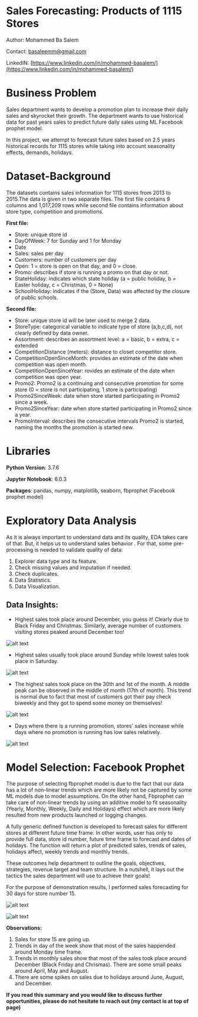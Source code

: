 
# Sales Forecasting: Products of 1115 Stores
Author: Mohammed Ba Salem 

Contact: basaleemm@gmail.com

LinkedIN: [https://www.linkedin.com/in/mohammed-basalem/](https://www.linkedin.com/in/mohammed-basalem/)

# Business Problem
Sales department wants to develop a promotion plan to increase their daily sales and skyrocket their growth. The department wants to use historical data for past years sales to predict future daily sales using ML Facebook prophet model. 

In this project, we attempt to forecast future sales based on 2.5 years historical records for 1115 stores while taking into account seasonality effects, demands, holidays.  

# Dataset-Background 

The datasets contains sales information for 1115 stores from 2013 to 2015.The data is given in two separate files. The first file contains 9 columns and 1,017,209 rows while second file contains information about store type, competition and promotions. 

**First file:**

* Store: unique store id 
* DayOfWeek: 7 for Sunday and 1 for Monday
* Date
* Sales: sales per day
* Customers: number of customers per day
* Open: 1 = store is open on that day, and 0 = close. 
* Promo: describes if store is running a promo on that day or not. 
* StateHoliday: indicates which state holiday (a = public holiday, b = Easter holiday, c = Christmas, 0 = None)
* SchoolHoliday: indicates if the (Store, Data) was affected by the closure of public schools. 


**Second file:** 

* Store: unique store id will be later used to merge 2 data.             
* StoreType: categorical variable to indicate type of store (a,b,c,d), not clearly defined by data owner.   
* Assortment: describes an assortment level: a = basic, b = extra, c = extended
* CompetitionDistance (meters): distance to closet competitor store.        
* CompetitionOpenSinceMonth: provides an estimate of the date when competition was open month.  
* CompetitionOpenSinceYear: rovides an estimate of the date when competition was open year.   
* Promo2: Promo2 is a continuing and consecutive promotion for some store (0 = store is not participating, 1 store is participating)     
* Promo2SinceWeek: date when store started participating in Promo2 since a week.
* Promo2SinceYear: date when store started participating in Promo2 since a year.         
* PromoInterval: describes the consecutive intervals Promo2 is started, naming the months the promotion is started new. 

# Libraries 
**Python Version**: 3.7.6

**Jupyter Notebook**: 6.0.3

**Packages**:  pandas, numpy, matplotlib, seaborn, fbprophet (Facebook prophet model)
 
# Exploratory Data Analysis 
 As it is always important to understand data and its quality, EDA takes care of that. But, it helps us to understand sales behavior . For that, some pre-processing is needed to validate quality of data: 
 1. Explorer data type and its feature.
 2. Check missing values and imputation if needed. 
 3. Check duplicates. 
 4. Data Statistics. 
 5. Data Visualization. 

## Data Insights: 
* Highest sales took place around December, you guess it! Clearly due to Black Friday and Christmas. Similarly, average number of customers visiting stores peaked around December too! 

 ![alt text](https://github.com/basalem/Data-Science-Projects/blob/master/Sales_Forecasting_Products_of_1115_Stores/Images/Average_Monthly_Performance.png)

* Highest sales usually took place around Sunday while lowest sales took place in Saturday. 

![alt text](https://github.com/basalem/Data-Science-Projects/blob/master/Sales_Forecasting_Products_of_1115_Stores/Images/Average_Daily_Performance.png)

* The highest sales took place on the 30th and 1st of the month. A middle peak can be observed in the middle of month (17th of month). This trend is normal due to fact that most of customers got their pay check biweekly and they got to spend some money on themselves! 

![alt text](https://github.com/basalem/Data-Science-Projects/blob/master/Sales_Forecasting_Products_of_1115_Stores/Images/Average_DayofMonth_Performance.png)

* Days where there is a running promotion, stores' sales increase while days where no promotion is running has low sales relatively. 

![alt text](https://github.com/basalem/Data-Science-Projects/blob/master/Sales_Forecasting_Products_of_1115_Stores/Images/Promotion_Effect.PNG)

# Model Selection: Facebook Prophet

The purpose of selecting fbprophet model is due to the fact that our data has a lot of non-linear trends which are more likely not be captured by some ML models due to model assumptions. On the other hand, Fbprophet can take care of  non-linear trends by using an additive model to fit seasonality (Yearly, Monthly, Weekly, Daily and Holidays) effect which are more likely resulted from new products launched or logging changes. 

A fully generic defined function is developed to forecast sales for different stores at different future time frame. In other words, user has only to provide full data, store id number, future time frame to forecast and dates of holidays. The function will return a plot of predicted sales, trends of sales, holidays affect, weekly trends and monthly trends. 

These outcomes help department to outline the goals, objectives, strategies, revenue target and team structure. In a nutshell, it lays out the tactics the sales department will use to achieve their goals! 

For the purpose of demonstration results, I performed sales forecasting for 30 days for store number 15. 

![alt text](https://github.com/basalem/Data-Science-Projects/blob/master/Sales_Forecasting_Products_of_1115_Stores/Images/Forecasting_Trend1.PNG)


![alt text](https://github.com/basalem/Data-Science-Projects/blob/master/Sales_Forecasting_Products_of_1115_Stores/Images/Forecasting_Trend2.PNG)
   
**Observations:**
1. Sales for store 15 are going up.
2. Trends in day of the week show that most of the sales happended around Monday time frame. 
3. Trends in monthly sales show that most of the sales took place around December (Black Friday and Chrismas). There are some small peaks around April, May and August. 
4. There are some spikes on sales due to holidays around June, August, and December.  

**If you read this summary and you would like to discuss further opportunities, please do not hesitate to reach out (my contact is at top of page)** 

